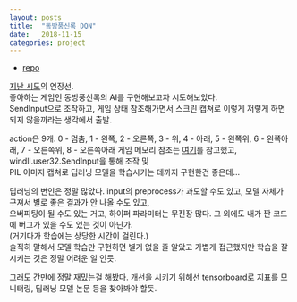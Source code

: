 ```yaml
---
layout: posts
title:  "동방풍신록 DQN"
date:   2018-11-15
categories: project
---
```

- [repo](https://github.com/actumn/touhou10-dqn)  

[지난 시도](https://actumn.github.io/project/dl-bullet-hell/)의 연장선.  
좋아하는 게임인 동방풍신록의 AI를 구현해보고자 시도해보았다.  
SendInput으로 조작하고, 게임 상태 참조해가면서 스크린 캡쳐로 이렇게 저렇게 하면 되지 않을까라는 생각에서 출발.  

action은 9개. 0 - 멈춤, 1 - 왼쪽, 2 - 오른쪽, 3 - 위, 4 - 아래, 5 - 왼쪽위, 6 - 왼쪽아래, 7 - 오른쪽위, 8 - 오른쪽아래 
게임 메모리 참조는 [여기](https://github.com/binvec/TH10_DataReversing)를 참고했고, windll.user32.SendInput을 통해 조작 및   
PIL 이미지 캡쳐로 딥러닝 모델을 학습시키는 데까지 구현한건 좋은데...   

딥러닝의 변인은 정말 많았다. input의 preprocess가 과도할 수도 있고, 모델 자체가 구져서 별로 좋은 결과가 안 나올 수도 있고,  
오버피팅이 될 수도 있는 거고, 하이퍼 파라미터는 무진장 많다.  그 외에도 내가 짠 코드에 버그가 있을 수도 있는 것이 아닌가.  
(거기다가 학습에는 상당한 시간이 걸린다.)  
솔직히 말해서 모델 학습만 구현하면 별거 없을 줄 알았고 가볍게 접근했지만 학습을 잘 시키는 것은 정말 어려운 일 인듯.   

그래도 간만에 정말 재밌는걸 해봤다.
개선을 시키기 위해선 tensorboard로 지표를 모니터링, 딥러닝 모델 논문 등을 찾아봐야 할듯.  
